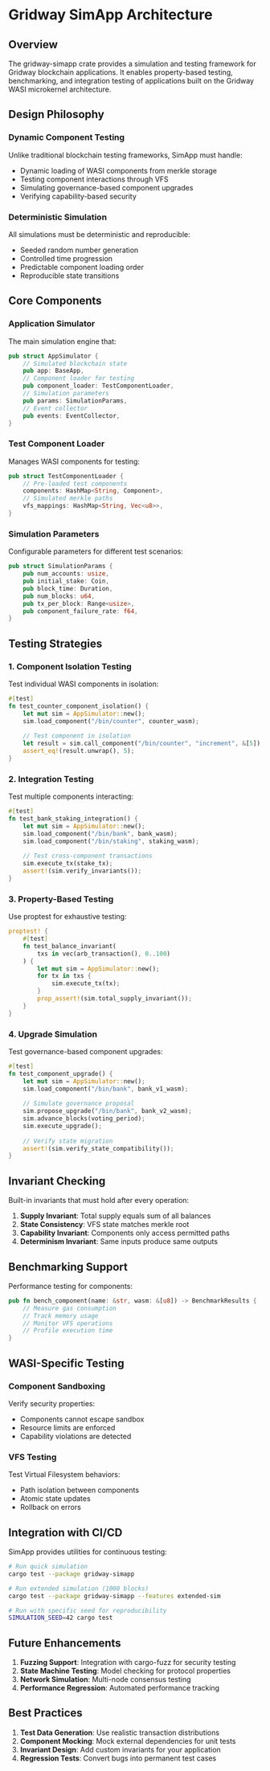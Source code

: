 # Gridway SimApp Architecture

## Overview

The gridway-simapp crate provides a simulation and testing framework for Gridway blockchain applications. It enables property-based testing, benchmarking, and integration testing of applications built on the Gridway WASI microkernel architecture.

## Design Philosophy

### Dynamic Component Testing

Unlike traditional blockchain testing frameworks, SimApp must handle:
- Dynamic loading of WASI components from merkle storage
- Testing component interactions through VFS
- Simulating governance-based component upgrades
- Verifying capability-based security

### Deterministic Simulation

All simulations must be deterministic and reproducible:
- Seeded random number generation
- Controlled time progression
- Predictable component loading order
- Reproducible state transitions

## Core Components

### Application Simulator

The main simulation engine that:
```rust
pub struct AppSimulator {
    // Simulated blockchain state
    pub app: BaseApp,
    // Component loader for testing
    pub component_loader: TestComponentLoader,
    // Simulation parameters
    pub params: SimulationParams,
    // Event collector
    pub events: EventCollector,
}
```

### Test Component Loader

Manages WASI components for testing:
```rust
pub struct TestComponentLoader {
    // Pre-loaded test components
    components: HashMap<String, Component>,
    // Simulated merkle paths
    vfs_mappings: HashMap<String, Vec<u8>>,
}
```

### Simulation Parameters

Configurable parameters for different test scenarios:
```rust
pub struct SimulationParams {
    pub num_accounts: usize,
    pub initial_stake: Coin,
    pub block_time: Duration,
    pub num_blocks: u64,
    pub tx_per_block: Range<usize>,
    pub component_failure_rate: f64,
}
```

## Testing Strategies

### 1. Component Isolation Testing

Test individual WASI components in isolation:
```rust
#[test]
fn test_counter_component_isolation() {
    let mut sim = AppSimulator::new();
    sim.load_component("/bin/counter", counter_wasm);
    
    // Test component in isolation
    let result = sim.call_component("/bin/counter", "increment", &[5]);
    assert_eq!(result.unwrap(), 5);
}
```

### 2. Integration Testing

Test multiple components interacting:
```rust
#[test]
fn test_bank_staking_integration() {
    let mut sim = AppSimulator::new();
    sim.load_component("/bin/bank", bank_wasm);
    sim.load_component("/bin/staking", staking_wasm);
    
    // Test cross-component transactions
    sim.execute_tx(stake_tx);
    assert!(sim.verify_invariants());
}
```

### 3. Property-Based Testing

Use proptest for exhaustive testing:
```rust
proptest! {
    #[test]
    fn test_balance_invariant(
        txs in vec(arb_transaction(), 0..100)
    ) {
        let mut sim = AppSimulator::new();
        for tx in txs {
            sim.execute_tx(tx);
        }
        prop_assert!(sim.total_supply_invariant());
    }
}
```

### 4. Upgrade Simulation

Test governance-based component upgrades:
```rust
#[test]
fn test_component_upgrade() {
    let mut sim = AppSimulator::new();
    sim.load_component("/bin/bank", bank_v1_wasm);
    
    // Simulate governance proposal
    sim.propose_upgrade("/bin/bank", bank_v2_wasm);
    sim.advance_blocks(voting_period);
    sim.execute_upgrade();
    
    // Verify state migration
    assert!(sim.verify_state_compatibility());
}
```

## Invariant Checking

Built-in invariants that must hold after every operation:

1. **Supply Invariant**: Total supply equals sum of all balances
2. **State Consistency**: VFS state matches merkle root
3. **Capability Invariant**: Components only access permitted paths
4. **Determinism Invariant**: Same inputs produce same outputs

## Benchmarking Support

Performance testing for components:
```rust
pub fn bench_component(name: &str, wasm: &[u8]) -> BenchmarkResults {
    // Measure gas consumption
    // Track memory usage
    // Monitor VFS operations
    // Profile execution time
}
```

## WASI-Specific Testing

### Component Sandboxing

Verify security properties:
- Components cannot escape sandbox
- Resource limits are enforced
- Capability violations are detected

### VFS Testing

Test Virtual Filesystem behaviors:
- Path isolation between components
- Atomic state updates
- Rollback on errors

## Integration with CI/CD

SimApp provides utilities for continuous testing:

```bash
# Run quick simulation
cargo test --package gridway-simapp

# Run extended simulation (1000 blocks)
cargo test --package gridway-simapp --features extended-sim

# Run with specific seed for reproducibility
SIMULATION_SEED=42 cargo test
```

## Future Enhancements

1. **Fuzzing Support**: Integration with cargo-fuzz for security testing
2. **State Machine Testing**: Model checking for protocol properties
3. **Network Simulation**: Multi-node consensus testing
4. **Performance Regression**: Automated performance tracking

## Best Practices

1. **Test Data Generation**: Use realistic transaction distributions
2. **Component Mocking**: Mock external dependencies for unit tests
3. **Invariant Design**: Add custom invariants for your application
4. **Regression Tests**: Convert bugs into permanent test cases